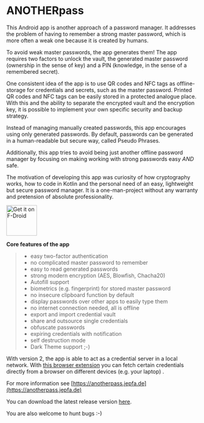 # ANOTHERpass

This Android app is another approach of a password manager. It addresses the problem of having to remember a strong master password, which is more often a weak one because it is created by humans.

To avoid weak master passwords, the app generates them! The app requires two factors to unlock the vault, the generated master password (ownership in the sense of key) and a PIN (knowledge, in the sense of a remembered secret).

One consistent idea of the app is to use QR codes and NFC tags as offline-storage for credentials and secrets, such as the master password. Printed QR codes and NFC tags can be easily stored in a protected analogue place. With this and the ability to separate the encrypted vault and the encryption key, it is possible to implement your own specific security and backup strategy.

Instead of managing manually created passwords, this app encourages using only generated passwords. By default, passwords can be generated in a human-readable but secure way, called Pseudo Phrases. 

Additionally, this app tries to avoid being just another offline password manager by focusing on making working with strong passwords easy *AND* safe.

The motivation of developing this app was curiosity of how cryptography works, how to code in Kotlin and the personal need of an easy, lightweight but secure password manager. It is a one-man-project without any warranty and pretension of absolute professionality.

[<img src="https://fdroid.gitlab.io/artwork/badge/get-it-on.png"
     alt="Get it on F-Droid"
     height="80">](https://f-droid.org/packages/de.jepfa.yapm/)

**Core features of the app**

>* easy two-factor authentication
>* no complicated master password to remember
>* easy to read generated passwords
>* strong modern encryption (AES, Blowfish, Chacha20)
>* Autofill support
>* biometrics (e.g. fingerprint) for stored master password
>* no insecure clipboard function by default
>* display passwords over other apps to easily type them
>* no internet connection needed, all is offline
>* export and import credential vault
>* share and outsource single credentials
>* obfuscate passwords
>* expiring credentials with notification
>* self destruction mode
>* Dark Theme support ;-)


With version 2, the app is able to act as a credential server in a local network. With [this browser extension](https://github.com/jenspfahl/anotherpass-webext) you can fetch certain credentials directly from a browser on different devices (e.g. your laptop) .

For more information see [https://anotherpass.jepfa.de](https://anotherpass.jepfa.de)

You can download the latest release version [here](https://anotherpass.jepfa.de/download/).

You are also welcome to hunt bugs :-)
